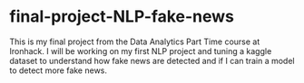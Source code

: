 # final-project-NLP-fake-news
This is my final project from the Data Analytics Part Time course at Ironhack. I will be working on my first NLP project and tuning a kaggle dataset to understand how fake news are detected and if I can train a model to detect more fake news.
